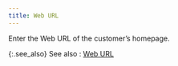 ```yaml
---
title: Web URL
---
```



Enter the Web URL of the customer’s homepage.


{:.see_also}
See also
: [Web  URL](JavaScript:RelatedTopics1.Click())<!--Metadata type="DesignerControl" startspan
<object CLASSID="clsid:ADB880A6-D8FF-11CF-9377-00AA003B7A11"
	ID=RelatedTopics1
	TYPE="application/x-oleobject">
</object>-->

<object classid="clsid:ADB880A6-D8FF-11CF-9377-00AA003B7A11" id="RelatedTopics1" type="application/x-oleobject"> 
 <param name="Command" value="Related Topics">
<param name="Window" value="second">
<param name="Item1" value="Web URL;{{site.mc_chm}}/customer-details/customer-billing-information/web_url_billing.html">
</object><!--Metadata type="DesignerControl" endspan-->
